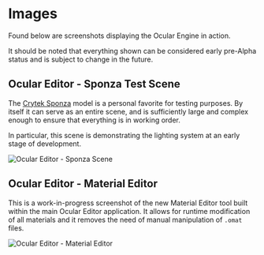 # Images

Found below are screenshots displaying the Ocular Engine in action. 

It should be noted that everything shown can be considered early pre-Alpha status and is subject to change in the future.

## Ocular Editor - Sponza Test Scene

The [Crytek Sponza](http://graphics.cs.williams.edu/data/meshes.xml#2) model is a personal favorite for testing purposes. By itself it can serve as an entire scene, and is sufficiently large and complex enough to ensure that everything is in working order. 

In particular, this scene is demonstrating the lighting system at an early stage of development.

![Ocular Editor - Sponza Scene](/media/images/editor_sponza_small.png)

## Ocular Editor - Material Editor

This is a work-in-progress screenshot of the new Material Editor tool built within the main Ocular Editor application. It allows for runtime modification of all materials and it removes the need of manual manipulation of `.omat` files.

![Ocular Editor - Material Editor](/media/images/editor_materialeditor_small.png)
